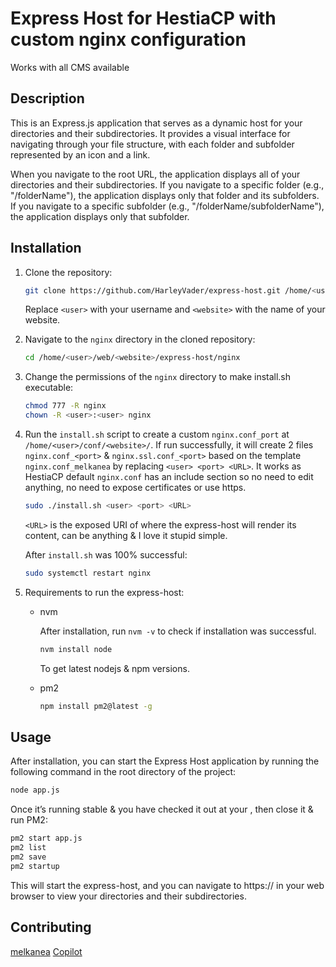 # Express Host for HestiaCP with custom nginx configuration

Works with all CMS available 

## Description

This is an Express.js application that serves as a dynamic host for your directories and their subdirectories. It provides a visual interface for navigating through your file structure, with each folder and subfolder represented by an icon and a link.

When you navigate to the root URL, the application displays all of your directories and their subdirectories. If you navigate to a specific folder (e.g., "/folderName"), the application displays only that folder and its subfolders. If you navigate to a specific subfolder (e.g., "/folderName/subfolderName"), the application displays only that subfolder.

## Installation

1. Clone the repository:

    ```bash
    git clone https://github.com/HarleyVader/express-host.git /home/<user>/web/<website>/
    ```

    Replace `<user>` with your username and `<website>` with the name of your website.

2. Navigate to the `nginx` directory in the cloned repository:

    ```bash
    cd /home/<user>/web/<website>/express-host/nginx
    ```

3. Change the permissions of the `nginx` directory to make install.sh executable:

    ```bash
    chmod 777 -R nginx
    chown -R <user>:<user> nginx
    ```

4. Run the `install.sh` script to create a custom `nginx.conf_port` at `/home/<user>/conf/<website>/`. If run successfully, it will create 2 files `nginx.conf_<port>` & `nginx.ssl.conf_<port>` based on the template `nginx.conf_melkanea` by replacing `<user> <port> <URL>`. It works as HestiaCP default `nginx.conf` has an include section so no need to edit anything, no need to expose certificates or use https.

    ```bash
    sudo ./install.sh <user> <port> <URL>
    ```

    `<URL>` is the exposed URI of where the express-host will render its content, can be anything & I love it stupid simple.

    After `install.sh` was 100% successful:

    ```bash
    sudo systemctl restart nginx
    ```

5. Requirements to run the express-host:

    - nvm
    
        After installation, run `nvm -v` to check if installation was successful.
        
        ```bash
        nvm install node
        ```
        
        To get latest nodejs & npm versions.
        
    - pm2
    
        ```bash
        npm install pm2@latest -g
        ```

## Usage

After installation, you can start the Express Host application by running the following command in the root directory of the project:

```bash
node app.js
```
Once it’s running stable & you have checked it out at your <website><URL>, then close it & run PM2:
```bash
pm2 start app.js
pm2 list
pm2 save
pm2 startup
```

This will start the express-host, and you can navigate to https://<website><URL> in your web browser to view your directories and their subdirectories.

## Contributing
[melkanea](https://github.com/HarleyVader)
[Copilot](https://copilot.microsoft.com)
